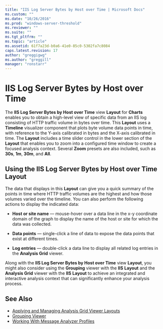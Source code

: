 ```yaml
---
title: "IIS Log Server Bytes by Host over Time | Microsoft Docs"
ms.custom: ""
ms.date: "10/26/2016"
ms.prod: "windows-server-threshold"
ms.reviewer: ""
ms.suite: ""
ms.tgt_pltfrm: ""
ms.topic: "article"
ms.assetid: 61f7a23d-b0a6-41e0-85c0-5302fa7c8084
caps.latest.revision: 17
author: "greggigwg"
ms.author: "greggill"
manager: "ronstarr"
---
```


# IIS Log Server Bytes by Host over Time

The **IIS Log Server Bytes by Host over Time** view **Layout** for **Charts** enables you to obtain a high-level view of specific data from an IIS log consisting of HTTP traffic volume in bytes over time. This **Layout** uses a **Timeline** visualizer component that plots byte volume data points in time, with reference to the Y-axis calibrated in bytes and the X-axis calibrated in time. The **Layout** includes a time slider control in the lower section of the **Layout** that enables you to zoom into a configured time window to create a focused analysis context. Several **Zoom** presets are also included, such as **30s**, **1m**, **30m**, and **All**.  
  
## Using the IIS Log Server Bytes by Host over Time Layout  

 The data that displays in this **Layout** can give you a quick summary of the points in time where HTTP traffic volumes are the highest and how those volumes varied over the timeline. You can also perform the following actions to display the indicated data:  
  
-   **Host or site name** — mouse-hover over a data line in the x-y coordinate domain of the graph to display the name of the host or site for which the data was collected.  
  
-   **Data points** — single-click a line of data to expose the data points that exist at different times.  
  
-   **Log entries** — double-click a data line to display all related log entries in the **Analysis Grid** viewer.  
  
 Along with the **IIS Log Server Bytes by Host over Time** view **Layout**, you might also consider using the **Grouping** viewer with the **IIS** **Layout** and the **Analysis Grid** viewer with the **IIS** **Layout** to achieve an integrated and interactive analysis context that can significantly enhance your analysis process.  
  
## See Also  

- [Applying and Managing Analysis Grid Viewer Layouts](applying-and-managing-analysis-grid-viewer-layouts.md)   
- [Grouping Viewer](grouping-viewer.md)   
- [Working With Message Analyzer Profiles](working-with-message-analyzer-profiles.md)